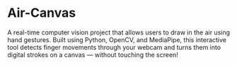 # Air-Canvas
A real-time computer vision project that allows users to draw in the air using hand gestures. Built using Python, OpenCV, and MediaPipe, this interactive tool detects finger movements through your webcam and turns them into digital strokes on a canvas — without touching the screen!
